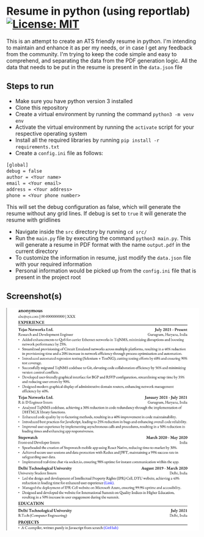 # Resume in python (using reportlab) [![License: MIT](https://img.shields.io/badge/License-MIT-yellow.svg)](https://opensource.org/licenses/MIT)

This is an attempt to create an ATS friendly resume in python. I'm intending to maintain and enhance it as per my needs, or in case I get any feedback from the community. I'm trying to keep the code simple and easy to comprehend, and separating the data from the PDF generation logic. All the data that needs to be put in the resume is present in the ```data.json``` file

## Steps to run
- Make sure you have python version 3 installed
- Clone this repository
- Create a virtual environment by running the command ```python3 -m venv env```
- Activate the virtual environment by running the ```activate``` script for your respective operating system 
- Install all the required libraries by running ```pip install -r requirements.txt```
- Create a ```config.ini``` file as follows:

```
[global]
debug = false
author = <Your name>
email = <Your email>
address = <Your address>
phone = <Your phone number>
```
This will set the debug configuration as false, which will generate the resume without any grid lines. If debug is set to `true` it will generate the resume with gridlines
- Navigate inside the `src` directory by running ```cd src/```
- Run the ```main.py``` file by executing the command ```python3 main.py```. This will generate a resume in PDF format with the name ```output.pdf``` in the current directory
- To customize the information in resume, just modify the ```data.json``` file with your required information
- Personal information would be picked up from the ```config.ini``` file that is present in the project root

## Screenshot(s)
![Generated resume](./res/screenshots/output.png)